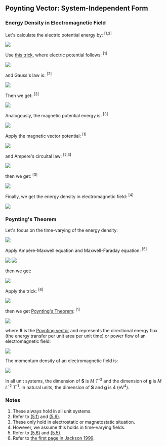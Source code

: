 ## Poynting Vector: System-Independent Form

### Energy Density in Electromagnetic Field

Let's calculate the electric potential energy by: <sup>[1,3]</sup>

<img src="https://latex.codecogs.com/gif.latex?U_e=\frac{1}2\int\rho{\phi}dV">

Use [this trick](https://en.wikipedia.org/wiki/Electric_potential_energy#Energy_stored_in_an_electrostatic_field_distribution_in_vacuum), where electric potential follows: <sup>[1]</sup>

<img src="https://latex.codecogs.com/gif.latex?\nabla\phi=\mathbf{E}">

and Gauss's law is: <sup>[2]</sup>

<img src="https://latex.codecogs.com/gif.latex?\nabla\cdot\mathbf{E}=\frac{\lambda\rho}{\varepsilon_0}">

Then we get: <sup>[3]</sup>

<img src="https://latex.codecogs.com/gif.latex?u_e=\frac{dU_e}{dV}=\frac{\varepsilon_0}{2\lambda}|\mathbf{E}|^2">

Analogously, the magnetic potential energy is: <sup>[3]</sup>

<img src="https://latex.codecogs.com/gif.latex?U_m=\frac{\alpha_L}2\int\mathbf{J}\cdot\mathbf{A}dV">

Apply the magnetic vector potential: <sup>[1]</sup>

<img src="https://latex.codecogs.com/gif.latex?\nabla\times\mathbf{A}=\mathbf{B}">

and Ampère's circuital law: <sup>[2,3]</sup>

<img src="https://latex.codecogs.com/gif.latex?\nabla\times\mathbf{B}=\lambda\alpha_L\mu_0\mathbf{J}">

then we get: <sup>[3]</sup>

<img src="https://latex.codecogs.com/gif.latex?u_m=\frac{dU_m}{dV}=\frac{1}{2\lambda\mu_0}|\mathbf{B}|^2">

Finally, we get the energy density in electromagnetic field: <sup>[4]</sup>

<img src="https://latex.codecogs.com/gif.latex?u=\frac{1}{2\lambda}\left(\varepsilon_0|\mathbf{E}|^2+\frac{1}{\mu_0}|\mathbf{B}|^2\right)">

### Poynting's Theorem

Let's focus on the time-varying of the energy density:

<img src="https://latex.codecogs.com/gif.latex?\frac{\partial{u}}{\partial{t}}=\frac{\partial}{2\lambda\partial{t}}\left(\varepsilon_0|\mathbf{E}|^2+\frac{1}{\mu_0}|\mathbf{B}|^2\right)=\frac{\varepsilon_0}{\lambda}\mathbf{E}\cdot\frac{\partial\mathbf{E}}{\partial{t}}+\frac{1}{\lambda\mu_0}\mathbf{B}\cdot\frac{\partial\mathbf{B}}{\partial{t}}">

Apply Ampère-Maxwell equation and Maxwell-Faraday equation: <sup>[5]</sup>

<img src="https://latex.codecogs.com/gif.latex?\frac{\partial\mathbf{E}}{\partial{t}}=\frac{1}{\alpha_L\varepsilon_0\mu_0}\nabla\times\mathbf{B}-\frac\lambda{\varepsilon_0}\mathbf{J}">

<img src="https://latex.codecogs.com/gif.latex?\frac{\partial\mathbf{B}}{\partial{t}}=-\frac{1}{\alpha_L}\nabla\times\mathbf{E}">

then we get:

<img src="https://latex.codecogs.com/gif.latex?\frac{\partial{u}}{\partial{t}}=\frac{1}{\lambda\alpha_L\mu_0}\mathbf{E}\cdot\nabla\times\mathbf{B}-\mathbf{E}\cdot\mathbf{J}-\frac{1}{\lambda\alpha_L\mu_0}\mathbf{B}\cdot\nabla\times\mathbf{E}">

Apply the trick: <sup>[6]</sup>

<img src="https://latex.codecogs.com/gif.latex?\mathbf{B}\cdot\nabla\times\mathbf{E}-\mathbf{E}\cdot\nabla\times\mathbf{B}=\nabla\cdot(\mathbf{E}\times\mathbf{B})">

then we get [Poynting's Theorem](https://en.wikipedia.org/wiki/Poynting%27s_theorem): <sup>[1]</sup>

<img src="https://latex.codecogs.com/gif.latex?\frac{\partial{u}}{\partial{t}}+\nabla\cdot\mathbf{S}+\mathbf{J}\cdot\mathbf{E}=0">

where **S** is the [Poynting vector](https://en.wikipedia.org/wiki/Poynting_vector) and represents the directional energy flux (the energy transfer per unit area per unit time) or power flow of an electromagnetic field:

<img src="https://latex.codecogs.com/gif.latex?\mathbf{S}=\frac{1}{\lambda\alpha_L\mu_0}\mathbf{E}\times\mathbf{B}">

The momentum density of an electromagnetic field is:

<img src="https://latex.codecogs.com/gif.latex?\mathbf{g}=\frac{1}{c^2}\mathbf{S}=\frac{\alpha_L\varepsilon_0}\lambda\mathbf{E}\times\mathbf{B}">

In all unit systems, the dimension of **S** is *M* *T*<sup>-3</sup> and the dimension of **g** is *M* *L*<sup>-2</sup> *T*<sup>-1</sup>. In natural units, the dimension of **S** and **g** is 4 (eV<sup>4</sup>).

### Notes

1. These always hold in all unit systems.
2. Refer to [(5.1)](independent.md#5.1) and [(5.6)](independent.md#5.6).
3. These only hold in electrostatic or magnetostatic situation.
4. However, we assume this holds in time-varying fields.
5. Refer to [(5.6)](independent.md#5.6) and [(5.5)](independent.md#5.5).
6. Refer to [the first page in Jackson 1999](diagrams/vector-formulas.png).
